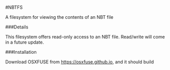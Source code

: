 #NBTFS

A filesystem for viewing the contents of an NBT file

###Details

This filesystem offers read-only access to an NBT file. Read/write will come in a future update.

###Installation

Download OSXFUSE from https://osxfuse.github.io, and it should build
